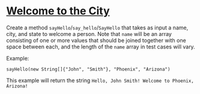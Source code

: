 # [Welcome to the City](https://www.codewars.com/kata/welcome-to-the-city "https://www.codewars.com/kata/5302d846be2a9189af0001e4")

Create a method `sayHello`/`say_hello`/`SayHello` that takes as input a name, city, and state to welcome a person. Note that `name` will be an array consisting of one or more values that should be joined together with one space between each, and the length of the `name` array in test cases will vary.

Example:
```
sayHello(new String[]{"John", "Smith"}, "Phoenix", "Arizona")
```

This example will return the string `Hello, John Smith! Welcome to Phoenix, Arizona!`